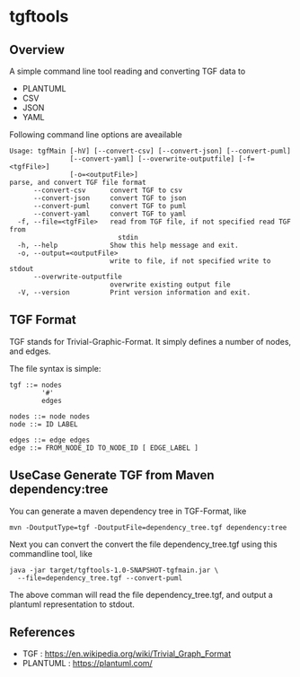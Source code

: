 # tgftools

## Overview

A simple command line tool reading and converting TGF data to

* PLANTUML
* CSV
* JSON
* YAML

Following command line options are aveailable

```
Usage: tgfMain [-hV] [--convert-csv] [--convert-json] [--convert-puml]
               [--convert-yaml] [--overwrite-outputfile] [-f=<tgfFile>]
               [-o=<outputFile>]
parse, and convert TGF file format
      --convert-csv      convert TGF to csv
      --convert-json     convert TGF to json
      --convert-puml     convert TGF to puml
      --convert-yaml     convert TGF to yaml
  -f, --file=<tgfFile>   read from TGF file, if not specified read TGF from
                           stdin
  -h, --help             Show this help message and exit.
  -o, --output=<outputFile>
                         write to file, if not specified write to stdout
      --overwrite-outputfile
                         overwrite existing output file
  -V, --version          Print version information and exit.
```

## TGF Format

TGF stands for Trivial-Graphic-Format. It simply defines a number of nodes,
and edges.

The file syntax is simple:

```
tgf ::= nodes 
        '#'
        edges

nodes ::= node nodes
node ::= ID LABEL

edges ::= edge edges
edge ::= FROM_NODE_ID TO_NODE_ID [ EDGE_LABEL ]
```

## UseCase Generate TGF from Maven dependency:tree

You can generate a maven dependency tree in TGF-Format, like

```
mvn -DoutputType=tgf -DoutputFile=dependency_tree.tgf dependency:tree
```

Next you can convert the convert the file dependency_tree.tgf using this
commandline tool, like

```
java -jar target/tgftools-1.0-SNAPSHOT-tgfmain.jar \
  --file=dependency_tree.tgf --convert-puml
```

The above comman will read the file dependency_tree.tgf, and 
output a plantuml representation to stdout.



## References

* TGF : https://en.wikipedia.org/wiki/Trivial_Graph_Format
* PLANTUML : https://plantuml.com/

